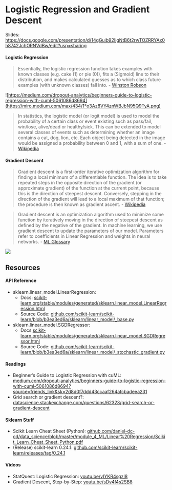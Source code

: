 # Logistic Regression and Gradient Descent
Slides: https://docs.google.com/presentation/d/14gGuib92IjgNtB6t2rwTOZRRYAx0h8742JchORNVdBw/edit?usp=sharing

#### Logistic Regression
> Essentially, the logistic regression function takes examples with known classes (e.g. cake (1) or pie (0)), fits a (Sigmoid) line to their distribution, and makes calculated guesses as to which class future examples (with unknown classes) fall into. - [Winston Robson](https://medium.com/dropout-analytics/beginners-guide-to-logistic-regression-with-cuml-5061086d8694?source=friends_link&sk=2d8d0f7ddd43ccaaf264afcbadeea231)

![https://medium.com/dropout-analytics/beginners-guide-to-logistic-regression-with-cuml-5061086d8694](https://miro.medium.com/max/434/1*o3Az8VY4znWBJbN95Q9TyA.png)

> In statistics, the logistic model (or logit model) is used to model the probability of a certain class or event existing such as pass/fail, win/lose, alive/dead or healthy/sick. This can be extended to model several classes of events such as determining whether an image contains a cat, dog, lion, etc. Each object being detected in the image would be assigned a probability between 0 and 1, with a sum of one. - [Wikipedia](https://en.wikipedia.org/wiki/Logistic_regression)


#### Gradient Descent
> Gradient descent is a first-order iterative optimization algorithm for finding a local minimum of a differentiable function. The idea is to take repeated steps in the opposite direction of the gradient (or approximate gradient) of the function at the current point, because this is the direction of steepest descent. Conversely, stepping in the direction of the gradient will lead to a local maximum of that function; the procedure is then known as gradient ascent. - [Wikipedia](https://en.wikipedia.org/wiki/Gradient_descent)

> Gradient descent is an optimization algorithm used to minimize some function by iteratively moving in the direction of steepest descent as defined by the negative of the gradient. In machine learning, we use gradient descent to update the parameters of our model. Parameters refer to coefficients in Linear Regression and weights in neural networks. - [ML Glossary](https://ml-cheatsheet.readthedocs.io/en/latest/gradient_descent.html)

![](https://ml-cheatsheet.readthedocs.io/en/latest/_images/gradient_descent_demystified.png)

## Resources
#### API Reference
- sklearn.linear_model.LinearRegression: 
  - Docs: [scikit-learn.org/stable/modules/generated/sklearn.linear_model.LinearRegression.html](https://scikit-learn.org/stable/modules/generated/sklearn.linear_model.LinearRegression.html) 
  - Source Code: [github.com/scikit-learn/scikit-learn/blob/b3ea3ed6a/sklearn/linear_model/_base.py](https://github.com/scikit-learn/scikit-learn/blob/b3ea3ed6a/sklearn/linear_model/_base.py#L391)
- sklearn.linear_model.SGDRegressor:
  - Docs [scikit-learn.org/stable/modules/generated/sklearn.linear_model.SGDRegressor.html](https://scikit-learn.org/stable/modules/generated/sklearn.linear_model.SGDRegressor.html)
  - Source Code: [github.com/scikit-learn/scikit-learn/blob/b3ea3ed6a/sklearn/linear_model/_stochastic_gradient.py](https://github.com/scikit-learn/scikit-learn/blob/b3ea3ed6a/sklearn/linear_model/_stochastic_gradient.py#L1366)

#### Readings
- Beginner’s Guide to Logistic Regression with cuML: [medium.com/dropout-analytics/beginners-guide-to-logistic-regression-with-cuml-5061086d8694?source=friends_link&sk=2d8d0f7ddd43ccaaf264afcbadeea231](https://medium.com/dropout-analytics/beginners-guide-to-logistic-regression-with-cuml-5061086d8694?source=friends_link&sk=2d8d0f7ddd43ccaaf264afcbadeea231)
- Grid search or gradient descent?: [datascience.stackexchange.com/questions/62323/grid-search-or-gradient-descent](https://datascience.stackexchange.com/questions/62323/grid-search-or-gradient-descent)

#### Sklearn Stuff
- Scikit Learn Cheat Sheet (Python): [github.com/daniel-dc-cd/data_science/blob/master/module_4_ML/Linear%20Regression/Scikit_Learn_Cheat_Sheet_Python.pdf](https://github.com/daniel-dc-cd/data_science/blob/master/module_4_ML/Linear%20Regression/Scikit_Learn_Cheat_Sheet_Python.pdf)
- (Release) scikit-learn 0.24.1: [github.com/scikit-learn/scikit-learn/releases/tag/0.24.1](https://github.com/scikit-learn/scikit-learn/releases/tag/0.24.1)

#### Videos
- StatQuest: Logistic Regression: [youtu.be/yIYKR4sgzI8](https://youtu.be/yIYKR4sgzI8)
- Gradient Descent, Step-by-Step: [youtu.be/sDv4f4s2SB8](https://youtu.be/sDv4f4s2SB8)

